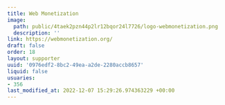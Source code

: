 ```yaml
---
title: Web Monetization
image:
  path: public/4taek2pzn44p2lr12bqor24l7726/logo-webmonetization.png
  description: ''
link: https://webmonetization.org/
draft: false
order: 18
layout: supporter
uuid: '0976edf2-8bc2-49ea-a2de-2280accb8657'
liquid: false
usuaries:
- 356
last_modified_at: 2022-12-07 15:29:26.974363229 +00:00
---
```


